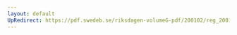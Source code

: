 ```yaml
---
layout: default
UpRedirect: https://pdf.swedeb.se/riksdagen-volumeG-pdf/200102/reg_200102/reg_200102_0067.pdf
---
```

